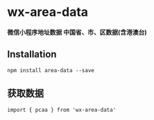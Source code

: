 # wx-area-data

**微信小程序地址数据 中国省、市、区数据(含港澳台)**

## Installation
    npm install area-data --save

## 获取数据
    import { pcaa } from 'wx-area-data'
